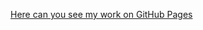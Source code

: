 [Here can you see my work on GitHub Pages](https://oksanabodnarchuk.github.io/People_Redux_HW_22.02.23/)
